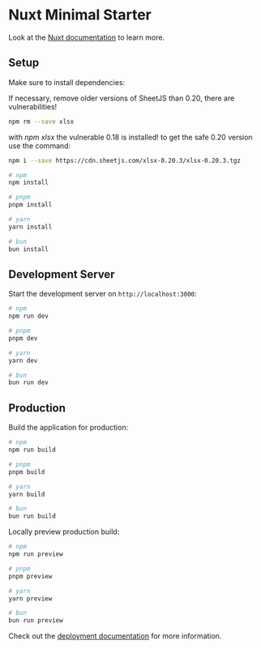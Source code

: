 # Nuxt Minimal Starter

Look at the [Nuxt documentation](https://nuxt.com/docs/getting-started/introduction) to learn more.

## Setup

Make sure to install dependencies:

If necessary, remove older versions of SheetJS than 0.20, there are vulnerabilities!
```bash 
npm rm --save xlsx
```

with *npm xlsx* the vulnerable 0.18 is installed! to get the safe 0.20 version use the command:

```bash
npm i --save https://cdn.sheetjs.com/xlsx-0.20.3/xlsx-0.20.3.tgz
```

```bash
# npm
npm install

# pnpm
pnpm install

# yarn
yarn install

# bun
bun install
```

## Development Server

Start the development server on `http://localhost:3000`:

```bash
# npm
npm run dev

# pnpm
pnpm dev

# yarn
yarn dev

# bun
bun run dev
```

## Production

Build the application for production:

```bash
# npm
npm run build

# pnpm
pnpm build

# yarn
yarn build

# bun
bun run build
```

Locally preview production build:

```bash
# npm
npm run preview

# pnpm
pnpm preview

# yarn
yarn preview

# bun
bun run preview
```

Check out the [deployment documentation](https://nuxt.com/docs/getting-started/deployment) for more information.
